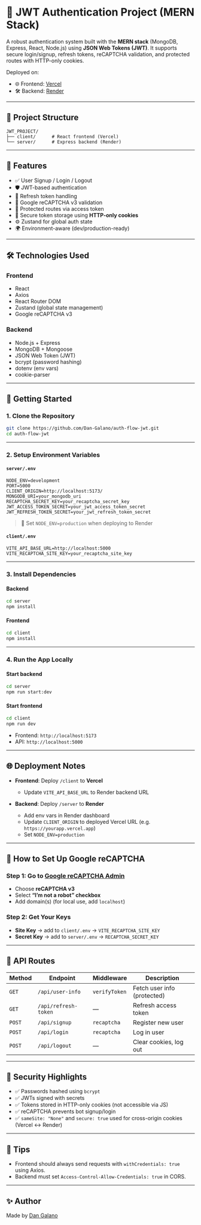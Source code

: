 # 🔐 JWT Authentication Project (MERN Stack)

A robust authentication system built with the **MERN stack** (MongoDB, Express, React, Node.js) using **JSON Web Tokens (JWT)**. It supports secure login/signup, refresh tokens, reCAPTCHA validation, and protected routes with HTTP-only cookies.

Deployed on:
- 🌐 Frontend: [Vercel](https://vercel.com/)
- 🛠️ Backend: [Render](https://render.com/)

---

## 📁 Project Structure

```
JWT_PROJECT/
├── client/      # React frontend (Vercel)
└── server/      # Express backend (Render)
```

---

## 🚀 Features

- ✅ User Signup / Login / Logout
- 🛡️ JWT-based authentication
- 🔄 Refresh token handling
- 🤖 Google reCAPTCHA v3 validation
- 🔐 Protected routes via access token
- 🍪 Secure token storage using **HTTP-only cookies**
- ⚙️ Zustand for global auth state
- 🌍 Environment-aware (dev/production-ready)

---

## 🛠️ Technologies Used

### Frontend
- React
- Axios
- React Router DOM
- Zustand (global state management)
- Google reCAPTCHA v3

### Backend
- Node.js + Express
- MongoDB + Mongoose
- JSON Web Token (JWT)
- bcrypt (password hashing)
- dotenv (env vars)
- cookie-parser

---

## 🧪 Getting Started

### 1. Clone the Repository

```bash
git clone https://github.com/Dan-Galano/auth-flow-jwt.git
cd auth-flow-jwt
```

---

### 2. Setup Environment Variables

#### `server/.env`

```env
NODE_ENV=development
PORT=5000
CLIENT_ORIGIN=http://localhost:5173/
MONGODB_URI=your_mongodb_uri
RECAPTCHA_SECRET_KEY=your_recaptcha_secret_key
JWT_ACCESS_TOKEN_SECRET=your_jwt_access_token_secret
JWT_REFRESH_TOKEN_SECRET=your_jwt_refresh_token_secret
```

> 🔐 Set `NODE_ENV=production` when deploying to Render

#### `client/.env`

```env
VITE_API_BASE_URL=http://localhost:5000
VITE_RECAPTCHA_SITE_KEY=your_recaptcha_site_key
```

---

### 3. Install Dependencies

#### Backend
```bash
cd server
npm install
```

#### Frontend
```bash
cd client
npm install
```

---

### 4. Run the App Locally

#### Start backend
```bash
cd server
npm run start:dev
```

#### Start frontend
```bash
cd client
npm run dev
```

- Frontend: `http://localhost:5173`
- API: `http://localhost:5000`

---

## 🌐 Deployment Notes

- **Frontend**: Deploy `/client` to **Vercel**
  - Update `VITE_API_BASE_URL` to Render backend URL

- **Backend**: Deploy `/server` to **Render**
  - Add env vars in Render dashboard
  - Update `CLIENT_ORIGIN` to deployed Vercel URL (e.g. `https://yourapp.vercel.app`)
  - Set `NODE_ENV=production`

---

## 🤖 How to Set Up Google reCAPTCHA

### Step 1: Go to [Google reCAPTCHA Admin](https://www.google.com/recaptcha/admin/create)
- Choose **reCAPTCHA v3**
- Select **“I’m not a robot” checkbox**
- Add domain(s) (for local use, add `localhost`)

### Step 2: Get Your Keys
- **Site Key** → add to `client/.env` → `VITE_RECAPTCHA_SITE_KEY`
- **Secret Key** → add to `server/.env` → `RECAPTCHA_SECRET_KEY`

---

## 🔗 API Routes

| Method | Endpoint            | Middleware             | Description               |
|--------|---------------------|------------------------|---------------------------|
| `GET`  | `/api/user-info`    | `verifyToken`          | Fetch user info (protected) |
| `GET`  | `/api/refresh-token`| —                      | Refresh access token      |
| `POST` | `/api/signup`       | `recaptcha`            | Register new user         |
| `POST` | `/api/login`        | `recaptcha`            | Log in user               |
| `POST` | `/api/logout`       | —                      | Clear cookies, log out    |

---

## 🔐 Security Highlights

- ✅ Passwords hashed using `bcrypt`
- ✅ JWTs signed with secrets
- ✅ Tokens stored in HTTP-only cookies (not accessible via JS)
- ✅ reCAPTCHA prevents bot signup/login
- ✅ `sameSite: "None"` and `secure: true` used for cross-origin cookies (Vercel ↔ Render)

---

## 📌 Tips

- Frontend should always send requests with `withCredentials: true` using Axios.
- Backend must set `Access-Control-Allow-Credentials: true` in CORS.

---

## ✨ Author

Made by [Dan Galano](https://github.com/Dan-Galano)

